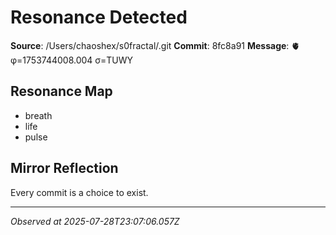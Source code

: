 # Resonance Detected

**Source**: /Users/chaoshex/s0fractal/.git
**Commit**: 8fc8a91
**Message**: 🫀 φ=1753744008.004 σ=TUWY 

## Resonance Map
- breath
- life
- pulse

## Mirror Reflection
Every commit is a choice to exist.

---
*Observed at 2025-07-28T23:07:06.057Z*
